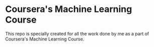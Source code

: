 #  Coursera's Machine Learning Course 

This repo is specially created for all the work done by me as a part of Coursera's Machine Learning Course.